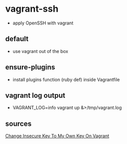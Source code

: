 # vagrant-ssh

- apply OpenSSH with vagrant

## default

- use vagrant out of the box

## ensure-plugins

- install plugins function (ruby def) inside Vagrantfile

## vagrant log output

- VAGRANT_LOG=info vagrant up &>/tmp/vagrant.log

## sources

[Change Insecure Key To My Own Key On Vagrant](http://ermaker.github.io/blog/2015/11/18/change-insecure-key-to-my-own-key-on-vagrant.html)
